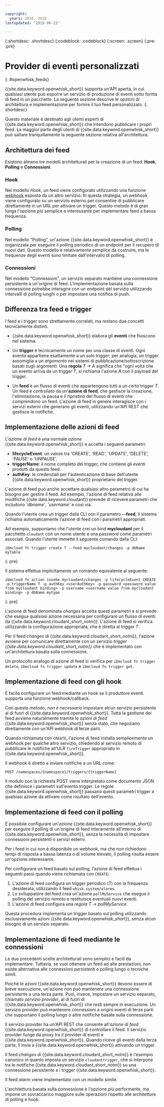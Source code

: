 ```yaml
---

copyright:
  years: 2016, 2018
lastupdated: "2018-06-22"

---
```


{:shortdesc: .shortdesc}
{:codeblock: .codeblock}
{:screen: .screen}
{:pre: .pre}

# Provider di eventi personalizzati
{: #openwhisk_feeds}

{{site.data.keyword.openwhisk_short}} supporta un'API aperta, in cui qualsiasi utente può esporre un servizio di produzione di eventi sotto forma di feed in un pacchetto. La seguente sezione descrive le opzioni di architettura e implementazione per fornire il tuo feed personalizzato.
{: shortdesc}

Questo materiale è destinato agli utenti esperti di {{site.data.keyword.openwhisk_short}} che intendono pubblicare i propri feed. La maggior parte degli utenti di {{site.data.keyword.openwhisk_short}} può saltare tranquillamente la seguente sezione relativa all'architettura.

## Architettura dei feed

Esistono almeno tre modelli architetturali per la creazione di un feed: **Hook**, **Polling** e **Connessioni**.

### Hook
Nel modello *Hook*, un feed viene configurato utilizzando una funzione [webhook](https://en.wikipedia.org/wiki/Webhook) esposta da un altro servizio.   In questa strategia, un webhook viene configurato su un servizio esterno per consentire di pubblicare direttamente in un URL per attivare un trigger. Questo metodo è di gran lunga l'opzione più semplice e interessante per implementare feed a bassa frequenza.

<!-- The github feed is implemented using webhooks.  Put a link here when we have the open repo ready -->

### Polling
Nel modello "Polling", un'azione {{site.data.keyword.openwhisk_short}} è organizzata per eseguire il polling periodico di un endpoint per il recupero di nuovi dati. Questo modello è relativamente semplice da costruire, ma le frequenze degli eventi sono limitate dall'intervallo di polling.

### Connessioni
Nel modello "Connessioni", un servizio separato mantiene una connessione persistente a un'origine di feed. L'implementazione basata sulla connessione potrebbe interagire con un endpoint del servizio utilizzando intervalli di polling lunghi o per impostare una notifica di push.

<!-- Our cloudant changes feed is connection based.  Put a link here to
an open repo -->

<!-- What is the foundation for the Message Hub feed? If it is "connections" then lets put a link here as well -->

## Differenza tra feed e trigger

I feed e i trigger sono strettamente correlati, ma restano due concetti tecnicamente distinti.   

- {{site.data.keyword.openwhisk_short}} elabora gli **eventi** che fluiscono nel sistema.

- Un **trigger** è tecnicamente un nome per una classe di eventi. Ogni evento appartiene esattamente a un solo trigger; per analogia, un trigger assomiglia a un *argomento* nei sistemi di pubblicazione/sottoscrizione basati sugli argomenti. Una **regola** *T -> A* significa che "ogni volta che un evento arriva da un trigger *T*, si richiama l'azione *A* con il payload del trigger.

- Un **feed** è un flusso di eventi che appartengono tutti a un certo trigger *T*. Un feed è controllato da un'**azione di feed**, che gestisce la creazione, l'eliminazione, la pausa e il ripristino del flusso di eventi che comprendono un feed. L'azione di feed in genere interagisce con i servizi esterni che generano gli eventi, utilizzando un'API REST che gestisce le notifiche.

##  Implementazione delle azioni di feed

L'*azione di feed* è una normale *azione* {{site.data.keyword.openwhisk_short}} e accetta i seguenti parametri:
* **lifecycleEvent**: un valore tra 'CREATE', 'READ', 'UPDATE', 'DELETE', 'PAUSE' o 'UNPAUSE'.
* **triggerName**: il nome completo del trigger, che contiene gli eventi prodotti da questo feed.
* **authKey**: le credenziali per l'autenticazione di base dell'utente {{site.data.keyword.openwhisk_short}} proprietario del trigger.

L'azione di feed può anche accettare qualsiasi altro parametro di cui ha bisogno per gestire il feed. Ad esempio, l'azione di feed relativa alle modifiche {{site.data.keyword.cloudant}} prevede di ricevere parametri che includono *'dbname'*, *'username'* e così via.

Quando l'utente crea un trigger dalla CLI con il parametro **--feed**, il sistema richiama automaticamente l'azione di feed con i parametri appropriati.

Ad esempio, supponiamo che l'utente crei un bind **mycloudant** per il pacchetto `cloudant` con un nome utente e una password come parametri associati. Quando l'utente immette il seguente comando dalla CLI:
```
ibmcloud fn trigger create T --feed mycloudant/changes -p dbName myTable
```
{: pre}

Il sistema effettua implicitamente un comando equivalente al seguente:
```
ibmcloud fn action invoke mycloudant/changes -p lifecycleEvent CREATE -p triggerName T -p authKey <userAuthKey> -p password <password value from mycloudant binding> -p username <username value from mycloudant binding> -p dbName mytype
```
{: pre}

L'azione di feed denominata *changes* accetta questi parametri e si prevede che esegua qualsiasi azione necessaria per configurare un flusso di eventi da {{site.data.keyword.cloudant_short_notm}}. L'azione di feed si verifica utilizzando la configurazione appropriata, che è diretta al trigger *T*.

Per il feed *changes* di {{site.data.keyword.cloudant_short_notm}}, l'azione avviene per comunicare direttamente con un servizio *trigger {{site.data.keyword.cloudant_short_notm}}* che è implementato con un'architettura basata sulla connessione.

Un protocollo analogo di azione di feed si verifica per `ibmcloud fn trigger delete`, `ibmcloud fn trigger update` e `ibmcloud fn trigger get`.

## Implementazione di feed con gli hook

È facile configurare un feed mediante un hook se il produttore eventi supporta una funzione webhook/callback.

Con questo metodo, _non è necessario_ impostare alcun servizio persistente al di fuori di {{site.data.keyword.openwhisk_short}}. Tutta la gestione dei feed avviene naturalmente tramite le *azioni di feed* {{site.data.keyword.openwhisk_short}} senza stato, che negoziano direttamente con un'API webhook di terze parti.

Quando richiamata con `CREATE`, l'azione di feed installa semplicemente un webhook per qualche altro servizio, chiedendo al servizio remoto di pubblicare le notifiche all'ULR `fireTrigger` appropriato in {{site.data.keyword.openwhisk_short}}.

Il webhook è diretto a inviare notifiche a un URL come:

`POST /namespaces/{namespace}/triggers/{triggerName}`

Il modulo con la richiesta POST viene interpretato come documento JSON che definisce i parametri sull'evento trigger. Le regole {{site.data.keyword.openwhisk_short}} passano questi parametri trigger a qualsiasi azione da attivare come risultato dell'evento.

## Implementazione di feed con il polling

È possibile configurare un'*azione* {{site.data.keyword.openwhisk_short}} per eseguire il polling di un'origine di feed interamente all'interno di {{site.data.keyword.openwhisk_short}}, senza la necessità di impostare connessioni persistenti o servizi esterni.

Per i feed in cui non è disponibile un webhook, ma che non richiedono tempi di risposta a bassa latenza o di volume elevato, il polling risulta essere un'opzione interessante.

Per configurare un feed basato sul polling, l'azione di feed effettua i seguenti passi quando viene richiamata con `CREATE`:

1. L'azione di feed configura un trigger periodico (*T*) con la frequenza desiderata, utilizzando il feed `whisk.system/alarms`.
2. Lo sviluppatore del feed crea un'azione `pollMyService` che esegue il polling del servizio remoto e restituisce eventuali nuovi eventi.
3. L'azione di feed configura una *regola* *T -> pollMyService*.

Questa procedura implementa un trigger basato sul polling utilizzando esclusivamente azioni {{site.data.keyword.openwhisk_short}}, senza alcun bisogno di un servizio separato.

## Implementazione di feed mediante le connessioni

Le due precedenti scelte architetturali sono semplici e facili da implementare. Tuttavia, se vuoi ottenere un feed ad alte prestazioni, non esiste alternativa alle connessioni persistenti e polling lungo o tecniche simili.

Poiché le azioni {{site.data.keyword.openwhisk_short}} devono essere di breve esecuzione, un'azione non può mantenere una connessione persistente a una terza parte. Puoi, invece, impostare un servizio separato, chiamato *servizio provider*, al di fuori di {{site.data.keyword.openwhisk_short}} che resti sempre in esecuzione. Un servizio provider può mantenere connessioni a origini eventi di terze parti che supportano il polling lungo o altre notifiche basate sulla connessione.

Il servizio provider ha un'API REST che consente all'*azione di feed* {{site.data.keyword.openwhisk_short}} di controllare il feed. Il servizio provider funge da proxy tra il provider di eventi e {{site.data.keyword.openwhisk_short}}. Quando riceve gli eventi dalla terza parte, li invia a {{site.data.keyword.openwhisk_short}} attivando un trigger.

Il feed *changes* di {{site.data.keyword.cloudant_short_notm}} è l'esempio canonico in quanto imposta un servizio `cloudanttrigger`, che si interpone tra le notifiche {{site.data.keyword.cloudant_short_notm}} su una connessione persistente e i trigger {{site.data.keyword.openwhisk_short}}.
<!-- TODO: add a reference to the open source implementation -->

Il feed *alarm* viene implementato con un modello simile.

L'architettura basata sulla connessione è l'opzione più performante, ma impone un sovraccarico maggiore sulle operazioni rispetto alle architetture di polling e hook.
